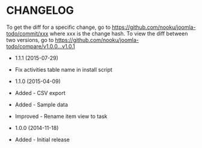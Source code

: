 CHANGELOG
=========

To get the diff for a specific change, go to https://github.com/nooku/joomla-todo/commit/xxx where xxx is the change hash.
To view the diff between two versions, go to https://github.com/nooku/joomla-todo/compare/v1.0.0...v1.0.1

* 1.1.1 (2015-07-29)
 * Fix activities table name in install script

* 1.1.0 (2015-04-09)
 * Added - CSV export
 * Added - Sample data
 * Improved - Rename item view to task

* 1.0.0 (2014-11-18)
 * Added - Initial release
